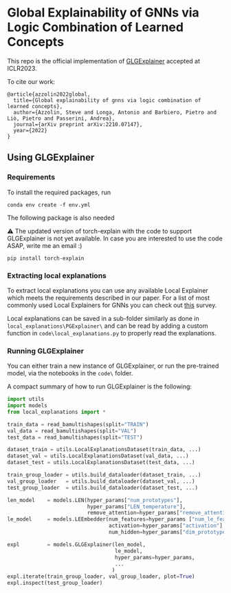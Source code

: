 # Global Explainability of GNNs via Logic Combination of Learned Concepts

This repo is the official implementation of [GLGExplainer](https://arxiv.org/abs/2210.07147) accepted at ICLR2023.

To cite our work:


```
@article{azzolin2022global,
  title={Global explainability of gnns via logic combination of learned concepts},
  author={Azzolin, Steve and Longa, Antonio and Barbiero, Pietro and Liò, Pietro and Passerini, Andrea},
  journal={arXiv preprint arXiv:2210.07147},
  year={2022}
}
```


## Using GLGExplainer

### Requirements

To install the required packages, run

```
conda env create -f env.yml
```

The following package is also needed

:warning: The updated version of torch-explain with the code to support GLGExplainer is not yet available. In case you are interested to use the code ASAP, write me an email :) 

```
pip install torch-explain
```

### Extracting local explanations

To extract local explanations you can use any available Local Explainer which meets the requirements described in our paper. For a list of most commonly used Local Explainers for GNNs you can check out [this](https://arxiv.org/abs/2210.15304) survey.

Local explanations can be saved in a sub-folder similarly as done in `local_explanations\PGExplainer\` and can be read by adding a custom function in `code\local_explanations.py` to properly read the explanations.

### Running GLGExplainer

You can either train a new instance of GLGExplainer, or run the pre-trained model, via the notebooks in the `code\` folder. 

A compact summary of how to run GLGExplainer is the following:

```python
import utils
import models
from local_explanations import *

train_data = read_bamultishapes(split="TRAIN")
val_data = read_bamultishapes(split="VAL")
test_data = read_bamultishapes(split="TEST")

dataset_train = utils.LocalExplanationsDataset(train_data, ...)
dataset_val = utils.LocalExplanationsDataset(val_data, ...)
dataset_test = utils.LocalExplanationsDataset(test_data, ...)

train_group_loader = utils.build_dataloader(dataset_train, ...)
val_group_loader   = utils.build_dataloader(dataset_val, ...)
test_group_loader  = utils.build_dataloader(dataset_test, ...)

len_model    = models.LEN(hyper_params["num_prototypes"], 
                          hyper_params["LEN_temperature"], 
                          remove_attention=hyper_params["remove_attention"])
le_model     = models.LEEmbedder(num_features=hyper_params ["num_le_features"], 
                                 activation=hyper_params["activation"], 
                                 num_hidden=hyper_params["dim_prototypes"])

expl         = models.GLGExplainer(len_model, 
                                   le_model, 
                                   hyper_params=hyper_params,
                                   ...
                                  )
expl.iterate(train_group_loader, val_group_loader, plot=True)
expl.inspect(test_group_loader)
```
